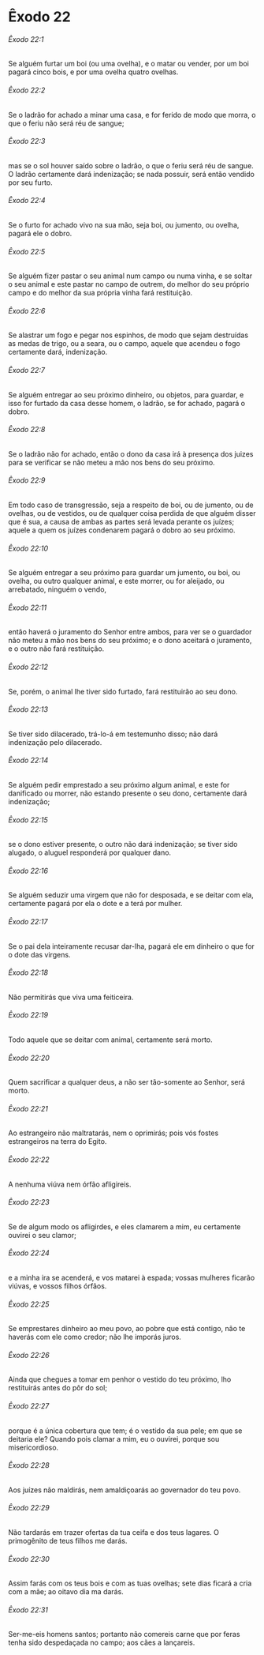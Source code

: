 # Êxodo 22

###### Êxodo 22:1

Se alguém furtar um boi (ou uma ovelha), e o matar ou vender, por um boi pagará cinco bois, e por uma ovelha quatro ovelhas.

###### Êxodo 22:2

Se o ladrão for achado a minar uma casa, e for ferido de modo que morra, o que o feriu não será réu de sangue;

###### Êxodo 22:3

mas se o sol houver saído sobre o ladrão, o que o feriu será réu de sangue. O ladrão certamente dará indenização; se nada possuir, será então vendido por seu furto.

###### Êxodo 22:4

Se o furto for achado vivo na sua mão, seja boi, ou jumento, ou ovelha, pagará ele o dobro.

###### Êxodo 22:5

Se alguém fizer pastar o seu animal num campo ou numa vinha, e se soltar o seu animal e este pastar no campo de outrem, do melhor do seu próprio campo e do melhor da sua própria vinha fará restituição.

###### Êxodo 22:6

Se alastrar um fogo e pegar nos espinhos, de modo que sejam destruídas as medas de trigo, ou a seara, ou o campo, aquele que acendeu o fogo certamente dará, indenização.

###### Êxodo 22:7

Se alguém entregar ao seu próximo dinheiro, ou objetos, para guardar, e isso for furtado da casa desse homem, o ladrão, se for achado, pagará o dobro.

###### Êxodo 22:8

Se o ladrão não for achado, então o dono da casa irá à presença dos juizes para se verificar se não meteu a mão nos bens do seu próximo.

###### Êxodo 22:9

Em todo caso de transgressão, seja a respeito de boi, ou de jumento, ou de ovelhas, ou de vestidos, ou de qualquer coisa perdida de que alguém disser que é sua, a causa de ambas as partes será levada perante os juízes; aquele a quem os juízes condenarem pagará o dobro ao seu próximo.

###### Êxodo 22:10

Se alguém entregar a seu próximo para guardar um jumento, ou boi, ou ovelha, ou outro qualquer animal, e este morrer, ou for aleijado, ou arrebatado, ninguém o vendo,

###### Êxodo 22:11

então haverá o juramento do Senhor entre ambos, para ver se o guardador não meteu a mão nos bens do seu próximo; e o dono aceitará o juramento, e o outro não fará restituição.

###### Êxodo 22:12

Se, porém, o animal lhe tiver sido furtado, fará restituirão ao seu dono.

###### Êxodo 22:13

Se tiver sido dilacerado, trá-lo-á em testemunho disso; não dará indenização pelo dilacerado.

###### Êxodo 22:14

Se alguém pedir emprestado a seu próximo algum animal, e este for danificado ou morrer, não estando presente o seu dono, certamente dará indenização;

###### Êxodo 22:15

se o dono estiver presente, o outro não dará indenização; se tiver sido alugado, o aluguel responderá por qualquer dano.

###### Êxodo 22:16

Se alguém seduzir uma virgem que não for desposada, e se deitar com ela, certamente pagará por ela o dote e a terá por mulher.

###### Êxodo 22:17

Se o pai dela inteiramente recusar dar-lha, pagará ele em dinheiro o que for o dote das virgens.

###### Êxodo 22:18

Não permitirás que viva uma feiticeira.

###### Êxodo 22:19

Todo aquele que se deitar com animal, certamente será morto.

###### Êxodo 22:20

Quem sacrificar a qualquer deus, a não ser tão-somente ao Senhor, será morto.

###### Êxodo 22:21

Ao estrangeiro não maltratarás, nem o oprimirás; pois vós fostes estrangeiros na terra do Egito.

###### Êxodo 22:22

A nenhuma viúva nem órfão afligireis.

###### Êxodo 22:23

Se de algum modo os afligirdes, e eles clamarem a mim, eu certamente ouvirei o seu clamor;

###### Êxodo 22:24

e a minha ira se acenderá, e vos matarei à espada; vossas mulheres ficarão viúvas, e vossos filhos órfãos.

###### Êxodo 22:25

Se emprestares dinheiro ao meu povo, ao pobre que está contigo, não te haverás com ele como credor; não lhe imporás juros.

###### Êxodo 22:26

Ainda que chegues a tomar em penhor o vestido do teu próximo, lho restituirás antes do pôr do sol;

###### Êxodo 22:27

porque é a única cobertura que tem; é o vestido da sua pele; em que se deitaria ele? Quando pois clamar a mim, eu o ouvirei, porque sou misericordioso.

###### Êxodo 22:28

Aos juízes não maldirás, nem amaldiçoarás ao governador do teu povo.

###### Êxodo 22:29

Não tardarás em trazer ofertas da tua ceifa e dos teus lagares. O primogênito de teus filhos me darás.

###### Êxodo 22:30

Assim farás com os teus bois e com as tuas ovelhas; sete dias ficará a cria com a mãe; ao oitavo dia ma darás.

###### Êxodo 22:31

Ser-me-eis homens santos; portanto não comereis carne que por feras tenha sido despedaçada no campo; aos cães a lançareis.

